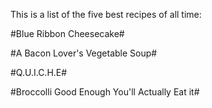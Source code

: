 This is a list of the five best recipes of all time:

#Blue Ribbon Cheesecake#


#A Bacon Lover's Vegetable Soup#

#Q.U.I.C.H.E#


#Broccolli Good Enough You'll Actually Eat it#


